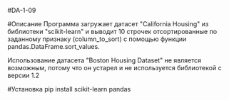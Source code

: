 #DA-1-09

#Описание
Программа загружает датасет "California Housing" из библиотеки "scikit-learn" и выводит 10 строчек отсортированные по заданному признаку (column_to_sort) с помощью функции pandas.DataFrame.sort_values.

Использование датасета "Boston Housing Dataset" не является возможным, потому что он устарел и не используется библиотекой с версии 1.2

#Установка
pip install scikit-learn pandas
